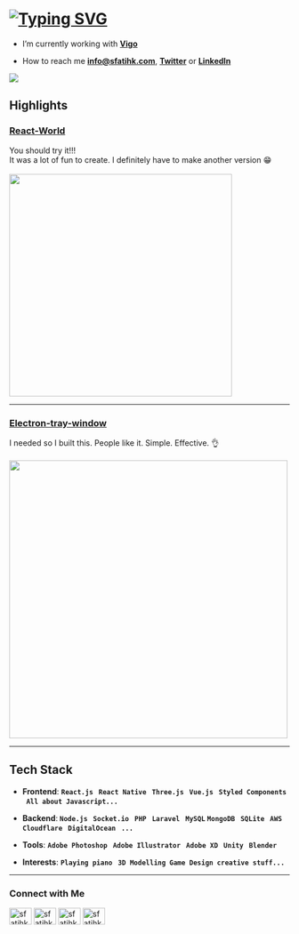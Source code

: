 # <a href="https://git.io/typing-svg"><img src="https://readme-typing-svg.herokuapp.com?font=Fira+Code&size=24&duration=1000&pause=1500&color=A4A61D&vCenter=true&width=555&lines=Hi+%F0%9F%91%8B%2C+I'm+S.Fatih+Ko%C3%A7!;%F0%9F%92%AB+Let's+create+something..." alt="Typing SVG" /></a>

- I’m currently working with [**Vigo**](https://vigovigo.com/)

- How to reach me **info@sfatihk.com**, [**Twitter**](https://twitter.com/sfatihk) or [**LinkedIn**](https://www.linkedin.com/in/sfatihk/)

![](https://komarev.com/ghpvc/?username=sfatihk&color=yellowgreen)

## Highlights

### [React-World](https://sfatihk.github.io/react-world/#)

You should try it!!! <br>
It was a lot of fun to create. I definitely have to make another version 😁
<br><br>
[<img src="https://raw.githubusercontent.com/sfatihk/react-world/master/resources/preview.gif" width="400"/>](https://sfatihk.github.io/react-world/#)

---

### [Electron-tray-window](https://github.com/sfatihk/electron-tray-window)
I needed so I built this. People like it. Simple. Effective. 👌
<br><br>
[<img src="https://raw.githubusercontent.com/sfatihk/electron-tray-window/master/resources/showcase.gif" width="500"/>](https://github.com/sfatihk/electron-tray-window)

---

## Tech Stack
- **Frontend**: <b> ```React.js``` &nbsp; ```React Native``` &nbsp; ```Three.js``` &nbsp; ```Vue.js``` &nbsp; ```Styled Components```  &nbsp; ```All about Javascript...```</b><br>

- **Backend**:<b> ```Node.js``` &nbsp; ```Socket.io``` &nbsp; ```PHP``` &nbsp; ```Laravel``` &nbsp; ```MySQL``` ```MongoDB``` &nbsp; ```SQLite``` &nbsp; ```AWS``` &nbsp; ```Cloudflare``` &nbsp; ```DigitalOcean``` &nbsp; ```...```</b><br>

- **Tools**: <b> ```Adobe Photoshop``` &nbsp; ```Adobe Illustrator``` &nbsp; ```Adobe XD``` &nbsp; ```Unity``` &nbsp; ```Blender```</b><br>
- **Interests**: <b> ```Playing piano``` &nbsp; ```3D Modelling```  &nbsp;```Game Design```  &nbsp;```creative stuff...```</b>

 </b>
<p>
  
---

<h3>Connect with Me</h3>
<a href="https://twitter.com/sfatihk" target="blank"><img align="center" src="https://cdn.jsdelivr.net/npm/simple-icons@3.0.1/icons/twitter.svg" alt="sfatihk" height="30" width="40" /></a>
<a href="https://linkedin.com/in/sfatihk" target="blank"><img align="center" src="https://cdn.jsdelivr.net/npm/simple-icons@3.0.1/icons/linkedin.svg" alt="sfatihk" height="30" width="40" /></a>
<a href="https://profile.codersrank.io/user/sfatihk" target="blank"><img align="center" src="https://cdn.jsdelivr.net/npm/simple-icons@3.0.1/icons/codersrank.svg" alt="sfatihk" height="30" width="40" /></a>
<a href="https://www.producthunt.com/@sfatihk" target="blank"><img align="center" src="https://cdn.jsdelivr.net/npm/simple-icons@3.0.1/icons/producthunt.svg" alt="sfatihk" height="30" width="40" /></a>

